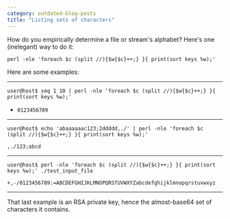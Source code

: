 ```yaml
---
category: outdated-blog-posts
title: "Listing sets of characters"
---
```


How do you empirically determine a file or stream's alphabet? Here's one
(inelegant) way to do it:

`perl -nle 'foreach $c (split //){$w{$c}++;} }{ print(sort keys %w);'`

Here are some examples:

------------------------------------------------------------------------

`user@host$ seq 1 10 | perl -nle 'foreach $c (split //){$w{$c}++;} }{ print(sort keys %w);'`

-   `0123456789`

------------------------------------------------------------------------

`user@host$ echo 'abaaaaaac123;2ddddd,./' | perl -nle 'foreach $c (split //){$w{$c}++;} }{ print(sort keys %w);'`

`,./123;abcd`

------------------------------------------------------------------------

`user@host$ perl -nle 'foreach $c (split //){$w{$c}++;} }{ print(sort keys %w);' ./test_input_file`

`+,-/0123456789:=ABCDEFGHIJKLMNOPQRSTUVWXYZabcdefghijklmnopqrstuvwxyz`

------------------------------------------------------------------------

That last example is an RSA private key, hence the almost-base64 set of
characters it contains.
